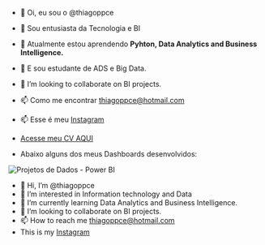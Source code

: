 - 👋 Oi, eu sou o @thiagoppce
- 👀 Sou entusiasta da Tecnologia e BI
- 🌱 Atualmente estou aprendendo **Pyhton, Data Analytics and Business Intelligence.**
- 🌱 E sou estudante de ADS e Big Data.
- 💞️ I’m looking to collaborate on BI projects.
- 📫 Como me encontrar thiagoppce@hotmail.com
- 📫 Esse é meu [Instagram](https://instagram.com/thiagoppce)
- [Acesse meu CV AQUI](https://github.com/thiagoppce/thiagoppce/files/10512472/CV.Thiago.Pereira.BI.2.pdf)

-  Abaixo alguns dos meus Dashboards desenvolvidos:

![Projetos de Dados - Power BI](https://user-images.githubusercontent.com/98354325/214922983-8fa2d6d1-8b0f-465b-973c-554983b8a4a5.png)

- 👋 Hi, I’m @thiagoppce
- 👀 I’m interested in Information technology and Data
- 🌱 I’m currently learning Data Analytics and Business Intelligence.
- 💞️ I’m looking to collaborate on BI projects.
- 📫 How to reach me thiagoppce@hotmail.com
-  This is my [Instagram](https://instagram.com/thiagoppce)
